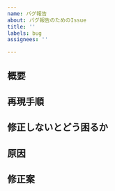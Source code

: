 ```yaml
---
name: バグ報告
about: バグ報告のためのIssue
title: ''
labels: bug
assignees: ''

---
```


## 概要

## 再現手順

## 修正しないとどう困るか

## 原因

## 修正案
